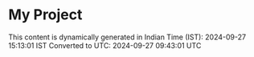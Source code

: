 # My Project

This content is dynamically generated in Indian Time (IST): 2024-09-27 15:13:01 IST
Converted to UTC: 2024-09-27 09:43:01 UTC
